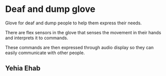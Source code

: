 # Deaf and dump glove

Glove for deaf and dump people to help them express their needs.

There are flex sensors in the glove that senses the movement in their hands and interprets it to commands.

These commands are then expressed through audio display so they can easily communicate with other people.

## Yehia Ehab

